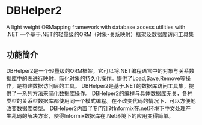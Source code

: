 # DBHelper2
A light weight ORMapping framework with database access utilities with .NET
一个基于.NET的轻量级的ORM（对象-关系映射）框架及数据库访问工具集
## 功能简介
DBHelper2是一个轻量级的ORM框架，它可以将.NET编程语言中的对象与关系数据库中的表进行映射，简化对象的持久化操作。提供了Load,Save,Remove等操作，是构建数据访问层的工具。
DBHelper2是基于.NET的数据库访问工具集，提供了一系列方法来简化数据库操作。
DBHelper2的编程与具体数据库无关，各种类型的关系型数据库都使用同一个模式编程。在不改变代码的情况下，可以方便地改变数据库类型。
DBHelper2内置了专门针对Informix在.net环境下中文处理产生乱码的解决方案，使得Informix数据库在.Net环境下的应用变得简单。
